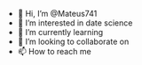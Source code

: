 - 👋 Hi, I’m @Mateus741
- 👀 I’m interested in date science
- 🌱 I’m currently learning 
- 💞️ I’m looking to collaborate on 
- 📫 How to reach me 

<!---
Mateus741/Mateus741 is a ✨ special ✨ repository because its `README.md` (this file) appears on your GitHub profile.
You can click the Preview link to take a look at your changes.
--->

